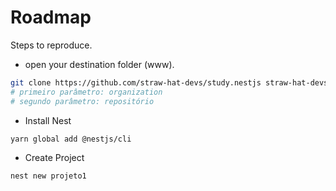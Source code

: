 # Roadmap

Steps to reproduce.

- open your destination folder (www).

```sh
git clone https://github.com/straw-hat-devs/study.nestjs straw-hat-devs/study.nestjs
# primeiro parâmetro: organization
# segundo parâmetro: repositório
```

- Install Nest

```sh
yarn global add @nestjs/cli
```

- Create Project

```sh
nest new projeto1
```